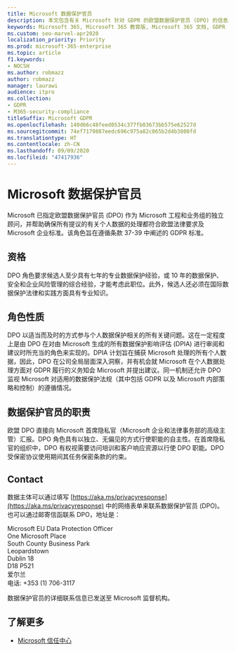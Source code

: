 ```yaml
---
title: Microsoft 数据保护官员
description: 本文包含有关 Microsoft 针对 GDPR 的欧盟数据保护官员 (DPO) 的信息。
keywords: Microsoft 365, Microsoft 365 教育版, Microsoft 365 文档, GDPR
ms.custom: seo-marvel-apr2020
localization_priority: Priority
ms.prod: microsoft-365-enterprise
ms.topic: article
f1.keywords:
- NOCSH
ms.author: robmazz
author: robmazz
manager: laurawi
audience: itpro
ms.collection:
- GDPR
- M365-security-compliance
titleSuffix: Microsoft GDPR
ms.openlocfilehash: 140d66c48feed0534c377fb03673bb575e62527d
ms.sourcegitcommit: 74ef7179887eedc696c975a82c865b2d4b3808fd
ms.translationtype: HT
ms.contentlocale: zh-CN
ms.lasthandoff: 09/09/2020
ms.locfileid: "47417936"
---
```

# <a name="microsofts-data-protection-officer"></a>Microsoft 数据保护官员

Microsoft 已指定欧盟数据保护官员 (DPO) 作为 Microsoft 工程和业务组的独立顾问，并帮助确保所有提议的有关个人数据的处理都符合欧盟法律要求及 Microsoft 企业标准。该角色旨在遵循条款 37-39 中阐述的 GDPR 标准。

## <a name="qualifications"></a>资格

DPO 角色要求候选人至少具有七年的专业数据保护经验，或 10 年的数据保护、安全和企业风险管理的综合经验，才能考虑此职位。此外，候选人还必须在国际数据保护法律和实践方面具有专业知识。 

## <a name="nature-of-the-role"></a>角色性质

DPO 以适当而及时的方式参与个人数据保护相关的所有关键问题。这在一定程度上是由 DPO 在对由 Microsoft 生成的所有数据保护影响评估 (DPIA) 进行审阅和建议时所充当的角色来实现的。DPIA 计划旨在捕获 Microsoft 处理的所有个人数据，因此，DPO 在公司全局层面深入洞察，并有机会就 Microsoft 在个人数据处理方面对 GDPR 履行的义务知会 Microsoft 并提出建议。同一机制还允许 DPO 监视 Microsoft 对适用的数据保护法规（其中包括 GDPR 以及 Microsoft 内部策略和控制）的遵循情况。 

## <a name="position-of-the-data-protection-officer"></a>数据保护官员的职责

欧盟 DPO 直接向 Microsoft 首席隐私官（Microsoft 企业和法律事务部的高级主管）汇报。DPO 角色具有以独立、无偏见的方式行使职能的自主性。在首席隐私官的组织中，DPO 有权视需要访问培训和客户响应资源以行使 DPO 职能。DPO 受保密协议使用期间其任务保密条款的约束。  

## <a name="contact"></a>Contact

数据主体可以通过填写 [https://aka.ms/privacyresponse](https://aka.ms/privacyresponse) 中的网络表单来联系数据保护官员 (DPO)。也可以通过邮寄信函联系 DPO，地址是：

Microsoft EU Data Protection Officer<br>
One Microsoft Place<br>
South County Business Park<br>
Leopardstown<br>
Dublin 18<br>
D18 P521<br>
爱尔兰<br>
电话: +353 (1) 706-3117<br>

数据保护官员的详细联系信息已发送至 Microsoft 监督机构。

## <a name="learn-more"></a>了解更多

- [Microsoft 信任中心](https://www.microsoft.com/trust-center/privacy/gdpr-overview)
